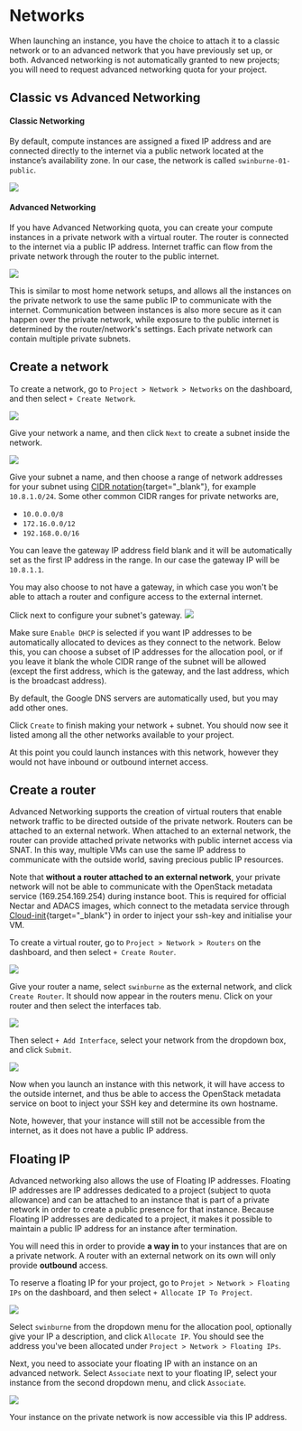 # Networks
When launching an instance, you have the choice to attach it to a classic network or to an advanced network that you have previously set up, or both.
Advanced networking is not automatically granted to new projects; you will need to request advanced networking quota for your project.

## Classic vs Advanced Networking
#### Classic Networking

By default, compute instances are assigned a fixed IP address and are connected directly to the internet via a public network located at the instance’s availability zone. In our case, the network is called `swinburne-01-public`.

![](images/classic_networking.png)

#### Advanced Networking
If you have Advanced Networking quota, you can create your compute instances in a private network with a virtual router. The router is connected to the internet via a public IP address. Internet traffic can flow from the private network through the router to the public internet.

![](images/advanced_networking.png)

This is similar to most home network setups, and allows all the instances on the private network to use the same public IP to communicate with the internet. Communication between instances is also more secure as it can happen over the private network, while exposure to the public internet is determined by the router/network's settings. Each private network can contain multiple private subnets.

## Create a network
To create a network, go to `Project > Network > Networks` on the dashboard, and then select `+ Create Network`.

![](images/create_network.png)

Give your network a name, and then click `Next` to create a subnet inside the network.

![](images/create_subnet.png)

Give your subnet a name, and then choose a range of network addresses for your subnet using [CIDR notation](https://en.wikipedia.org/wiki/Classless_Inter-Domain_Routing#CIDR_notation){target="_blank"}, for example `10.8.1.0/24`.
Some other common CIDR ranges for private networks are,

- `10.0.0.0/8`
- `172.16.0.0/12`
- `192.168.0.0/16`

You can leave the gateway IP address field blank and it will be automatically set as the first IP address in the range. In our case the gateway IP will be `10.8.1.1`.

You may also choose to not have a gateway, in which case you won't be able to attach a router and configure access to the external internet.

Click next to configure your subnet's gateway.
![](images/subnet_details.png)

Make sure `Enable DHCP` is selected if you want IP addresses to be automatically allocated to devices as they connect to the network. Below this, you can choose a subset of IP addresses for the allocation pool, or if you leave it blank the whole CIDR range of the subnet will be allowed (except the first address, which is the gateway, and the last address, which is the broadcast address).

By default, the Google DNS servers are automatically used, but you may add other ones.

Click `Create` to finish making your network + subnet. You should now see it listed among all the other networks available to your project.

At this point you could launch instances with this network, however they would not have inbound or outbound internet access.

## Create a router
Advanced Networking supports the creation of virtual routers that enable network traffic to be directed outside of the private network. Routers can be attached to an external network. When attached to an external network, the router can provide attached private networks with public internet access via SNAT. In this way, multiple VMs can use the same IP address to communicate with the outside world, saving precious public IP resources.

Note that **without a router attached to an external network**, your private network will not be able to communicate with the OpenStack metadata service (169.254.169.254) during instance boot. This is required for official Nectar and ADACS images, which connect to the metadata service through [Cloud-init](https://cloudinit.readthedocs.io/en/latest/){target="_blank"} in order to inject your ssh-key and initialise your VM.

To create a virtual router, go to `Project > Network > Routers` on the dashboard, and then select `+ Create Router`.

![](images/create_router.png)

Give your router a name, select `swinburne` as the external network, and click `Create Router`.
It should now appear in the routers menu. Click on your router and then select the interfaces tab.

![](images/router.png)

Then select `+ Add Interface`, select your network from the dropdown box, and click `Submit`.

![](images/add_interface.png)

Now when you launch an instance with this network, it will have access to the outside internet, and thus be able to access the OpenStack metadata service on boot to inject your SSH key and determine its own hostname.

Note, however, that your instance will still not be accessible from the internet, as it does not have a public IP address.

## Floating IP
Advanced networking also allows the use of Floating IP addresses. Floating IP addresses are IP addresses dedicated to a project (subject to quota allowance) and can be attached to an instance that is part of a private network in order to create a public presence for that instance. Because Floating IP addresses are dedicated to a project, it makes it possible to maintain a public IP address for an instance after termination.

You will need this in order to provide **a way in** to your instances that are on a private network. A router with an external network on its own will only provide **outbound** access.

To reserve a floating IP for your project, go to `Projet > Network > Floating IPs` on the dashboard, and then select `+ Allocate IP To Project`.

![](images/allocate_floating_ip.png)

Select `swinburne` from the dropdown menu for the allocation pool, optionally give your IP a description, and click `Allocate IP`. You should see the address you've been allocated under `Project > Network > Floating IPs`.

Next, you need to associate your floating IP with an instance on an advanced network. Select `Associate` next to your floating IP, select your instance from the second dropdown menu, and click `Associate`.

![](images/associate_ip.png)

Your instance on the private network is now accessible via this IP address.
